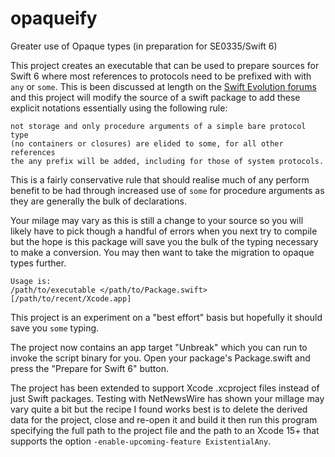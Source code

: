 # opaqueify

Greater use of Opaque types (in preparation for SE0335/Swift 6)

This project creates an executable that can be used to prepare
sources for Swift 6 where most references to protocols need
to be prefixed with with `any` or `some`. This is been discussed
at length on the [Swift Evolution forums](https://forums.swift.org/t/pitch-elide-some-in-swift-6/63737/68)
and this project will modify the source of a swift package to
add these explicit notations essentially using the following rule:

```
not storage and only procedure arguments of a simple bare protocol type 
(no containers or closures) are elided to some, for all other references 
the any prefix will be added, including for those of system protocols.
```
This is a fairly conservative rule that should realise much of any
perform benefit to be had through increased use of `some` for
procedure arguments as they are generally the bulk of declarations.

Your milage may vary as this is still a change to your source
so you will likely have to pick though a handful of errors
when you next try to compile but the hope is this package will
save you the bulk of the typing necessary to make a conversion.
You may then want to take the migration to opaque types further.

```
Usage is: 
/path/to/executable </path/to/Package.swift> [/path/to/recent/Xcode.app]
```
This project is an experiment on a "best effort"
basis but hopefully it should save you `some` typing.

The project now contains an app target "Unbreak" which you can
run to invoke the script binary for you. Open your package's
Package.swift and press the "Prepare for Swift 6" button.

The project has been extended to support Xcode .xcproject files
instead of just Swift packages. Testing with NetNewsWire has
shown your millage may vary quite a bit but the recipe I found
works best is to delete the derived data for the project, close
and re-open it and build it then run this program specifying the 
full path to the project file and the path to an Xcode 15+ that
supports the option `-enable-upcoming-feature ExistentialAny`.
